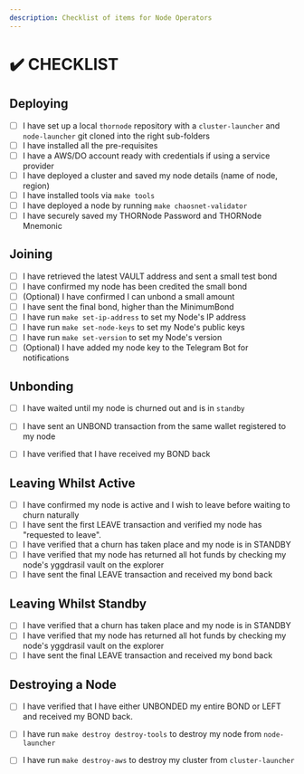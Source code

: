 ```yaml
---
description: Checklist of items for Node Operators
---
```


# ✔️ CHECKLIST

## Deploying

* [ ] I have set up a local `thornode` repository with a `cluster-launcher` and `node-launcher` git cloned into the right sub-folders
* [ ] I have installed all the pre-requisites
* [ ] I have a AWS/DO account ready with credentials if using a service provider
* [ ] I have deployed a cluster and saved my node details \(name of node, region\)
* [ ] I have installed tools via `make tools`
* [ ] I have deployed a node by running `make chaosnet-validator`
* [ ] I have securely saved my THORNode Password and THORNode Mnemonic

## Joining

* [ ] I have retrieved the latest VAULT address and sent a small test bond
* [ ] I have confirmed my node has been credited the small bond
* [ ] \(Optional\) I have confirmed I can unbond a small amount
* [ ] I have sent the final bond, higher than the MinimumBond
* [ ] I have run `make set-ip-address` to set my Node's IP address
* [ ] I have run `make set-node-keys` to set my Node's public keys
* [ ] I have run `make set-version` to set my Node's version
* [ ] \(Optional\) I have added my node key to the Telegram Bot for notifications

## Unbonding

* [ ] I have waited until my node is churned out and is in `standby`
* [ ] I have sent an UNBOND transaction from the same wallet registered to my node
* [ ] I have verified that I have received my BOND back



## Leaving Whilst Active

* [ ] I have confirmed my node is active and I wish to leave before waiting to churn naturally
* [ ] I have sent the first LEAVE transaction and verified my node has "requested to leave".
* [ ] I have verified that a churn has taken place and my node is in STANDBY
* [ ] I have verified that my node has returned all hot funds by checking my node's yggdrasil vault on the explorer
* [ ] I have sent the final LEAVE transaction and received my bond back

## Leaving Whilst Standby

* [ ] I have verified that a churn has taken place and my node is in STANDBY
* [ ] I have verified that my node has returned all hot funds by checking my node's yggdrasil vault on the explorer
* [ ] I have sent the final LEAVE transaction and received my bond back

## Destroying a Node

* [ ] I have verified that I have either UNBONDED my entire BOND or LEFT and received my BOND back. 
* [ ] I have run `make destroy destroy-tools` to destroy my node from `node-launcher`
* [ ] I have run `make destroy-aws` to destroy my cluster from `cluster-launcher`







## 

